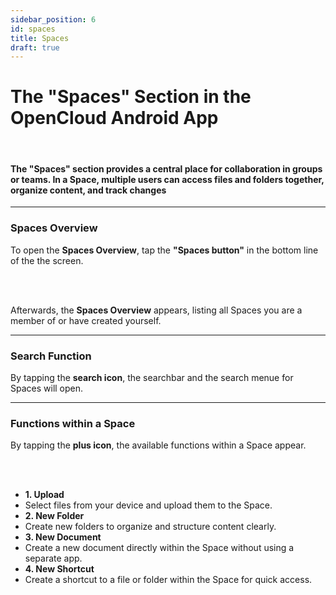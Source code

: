 ```yaml
---
sidebar_position: 6
id: spaces
title: Spaces
draft: true
---
```


# The "Spaces" Section in the OpenCloud Android App

<br/>

#### The **"Spaces" section** provides a central place for collaboration in groups or teams. In a Space, multiple users can access files and folders together, organize content, and track changes

---

### Spaces Overview

To open the **Spaces Overview**, tap the **"Spaces button"** in the bottom line of the the screen.

<!-- <img src={require("./img/spaces/spaces-button.png").default} alt="Spaces Button" style={{ width: '300px', marginRight: '60px' }} /> -->

<br/><br/>

Afterwards, the **Spaces Overview** appears, listing all Spaces you are a member of or have created yourself.

<!-- <img src={require("./img/spaces/spaces-overview.png").default} alt="Spaces Overview" style={{ width: '300px', marginRight: '60px' }} /> -->

---

### Search Function

By tapping the **search icon**, the searchbar and the search menue for Spaces will open.

<div style={{ display: 'flex', gap: '10px' }}>
<!-- <img src={require("./img/spaces/search-button.png").default} alt="Search Function" style={{ width: '300px', marginRight: '60px' }} />
<br/><br/>
<img src={require("./img/spaces/Search-menue.png").default} alt="Search Menue" style={{ width: '300px', marginRight: '60px' }} /> -->
</div>

---

### Functions within a Space

By tapping the **plus icon**, the available functions within a Space appear.

<!-- <img src={require("./img/spaces/spaces-plus-symbol-menue.png").default} alt="Plus Icon" style={{ width: '300px', marginRight: '60px' }} /> -->

<br/><br/>

<div style={{ display: 'flex', alignItems: 'center' }}>

<!-- <img src={require("./img/spaces/spaces-plus-symbol-menue.png").default} alt="Functions in Spaces" style={{ width: '400px', marginRight: '60px' }} /> -->

<ul style={{ listStyleType: 'none', padding: 0, margin: 0, width: '100%' }}>

  <li style={{ backgroundColor: '#E2BAFF', padding: '4px', color: 'var(--my-text-color)' }}><strong>1. Upload</strong></li>
  <li style={{ backgroundColor: '#EDD5FF', padding: '0px', color: 'var(--my-text-color)' }}>Select files from your device and upload them to the Space.</li>
  
  <li style={{ backgroundColor: '#E2BAFF', padding: '4px', color: 'var(--my-text-color)' }}><strong>2. New Folder</strong></li>
  <li style={{ backgroundColor: '#EDD5FF', padding: '0px', color: 'var(--my-text-color)' }}>Create new folders to organize and structure content clearly.</li>

  <li style={{ backgroundColor: '#E2BAFF', padding: '4px', color: 'var(--my-text-color)' }}><strong>3. New Document</strong></li>
  <li style={{ backgroundColor: '#EDD5FF', padding: '0px', color: 'var(--my-text-color)' }}>Create a new document directly within the Space without using a separate app.</li>

  <li style={{ backgroundColor: '#E2BAFF', padding: '4px', color: 'var(--my-text-color)' }}><strong>4. New Shortcut</strong></li>
  <li style={{ backgroundColor: '#EDD5FF', padding: '0px', color: 'var(--my-text-color)' }}>Create a shortcut to a file or folder within the Space for quick access.</li>

</ul>

</div>
